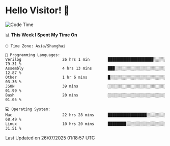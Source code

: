 # Hello Visitor! 👋

<!--START_SECTION:waka-->
![Code Time](http://img.shields.io/badge/Code%20Time-317%20hrs%2040%20mins-blue)

📊 **This Week I Spent My Time On** 

```text
🕑︎ Time Zone: Asia/Shanghai

💬 Programming Languages: 
Verilog                  26 hrs 1 min        ████████████████████░░░░░   79.31 % 
Assembly                 4 hrs 13 mins       ███░░░░░░░░░░░░░░░░░░░░░░   12.87 % 
Other                    1 hr 6 mins         █░░░░░░░░░░░░░░░░░░░░░░░░   03.36 % 
JSON                     39 mins             ░░░░░░░░░░░░░░░░░░░░░░░░░   01.99 % 
Bash                     20 mins             ░░░░░░░░░░░░░░░░░░░░░░░░░   01.05 % 

💻 Operating System: 
Mac                      22 hrs 28 mins      █████████████████░░░░░░░░   68.49 % 
Linux                    10 hrs 20 mins      ████████░░░░░░░░░░░░░░░░░   31.51 % 
```


 Last Updated on 26/07/2025 01:18:57 UTC
<!--END_SECTION:waka-->
